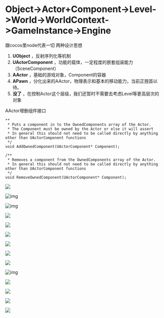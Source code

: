 # Object->Actor+Component->Level->World->WorldContext->GameInstance->Engine



跟cocos里node代表一切 两种设计思想

1. **UObject** ，反射序列化等机制
2. **UActorComponent** ，功能的载体，一定程度的嵌套组装能力（SceneComponent）
3. **AActor** ，基础的游戏对象，Component的容器
4. **APawn** ，分化出来的AActor，物理表示和基本的移动能力，当前正翘首以待。
5. **没了** ，在控制Actor这个层级，我们还暂时不需要去考虑Level等更高层次的对象



AActor增删组件接口

```
**
 * Puts a component in to the OwnedComponents array of the Actor.
 * The Component must be owned by the Actor or else it will assert
 * In general this should not need to be called directly by anything other than UActorComponent functions
 */
void AddOwnedComponent(UActorComponent* Component);

/**
 * Removes a component from the OwnedComponents array of the Actor.
 * In general this should not need to be called directly by anything other than UActorComponent functions
 */
void RemoveOwnedComponent(UActorComponent* Component);
```

![](image/UE类结构/1649316878452.png)




![img](image/UE类结构/1649334580153.png)



![img](image/UE类结构/1649335520645.png)



![](image/UE类结构/1649385473671.png)


![](image/UE类结构/1649389599865.png)



![](image/UE类结构/1649399171783.png)


![](image/UE类结构/1649399288406.png)


![](image/UE类结构/1649399410604.png)



![](image/UE类结构/1649399900313.png)







![img](image/UE类结构/1649400080280.png)


![](image/UE类结构/1649402663813.png)



![](image/UE类结构/1649405348963.png)


![](image/UE类结构/1649484403705.png)


![](image/UE类结构/1649485219461.png)

